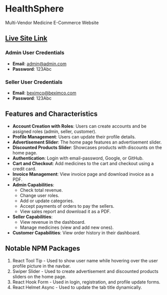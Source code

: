 # HealthSphere
Multi-Vendor Medicine E-Commerce Website

## [Live Site Link](https://healthsphere-9f7cf.web.app)

### Admin User Credentials
- **Email**: admin@admin.com
- **Password**: 123Abc

### Seller User Credentials
- **Email**: beximco@beximco.com
- **Password**: 123Abc

## Features and Characteristics

- **Account Creation with Roles**: Users can create accounts and be assigned roles (admin, seller, customer).
- **Profile Management**: Users can update their profile details.
- **Advertisement Slider**: The home page features an advertisement slider.
- **Discounted Products Slider**: Showcases products with discounts on the home page.
- **Authentication**: Login with email-password, Google, or GitHub.
- **Cart and Checkout**: Add medicines to the cart and checkout using a credit card.
- **Invoice Management**: View invoice page and download invoice as a PDF.
- **Admin Capabilities**:
  - Check total revenue.
  - Change user roles.
  - Add or update categories.
  - Accept payments of orders to pay the sellers.
  - View sales report and download it as a PDF.
- **Seller Capabilities**:
  - View revenue in the dashboard.
  - Manage medicines (view and add new ones).
- **Customer Capabilities**: View order history in their dashboard.

## Notable NPM Packages

1. React Tool Tip - Used to show user name while hovering over the user profile picture in the navbar.
2. Swiper Slider - Used to create advertisement and discounted products sliders on the home page.
3. React Hook Form - Used in login, registration, and profile update forms.
4. React Helmet Async - Used to update the tab title dynamically.
